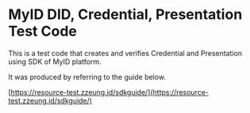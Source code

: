 # MyID DID, Credential, Presentation Test Code

This is a test code that creates and verifies Credential and Presentation using SDK of MyID platform.

It was produced by referring to the guide below.

[https://resource-test.zzeung.id/sdkguide/](https://resource-test.zzeung.id/sdkguide/)